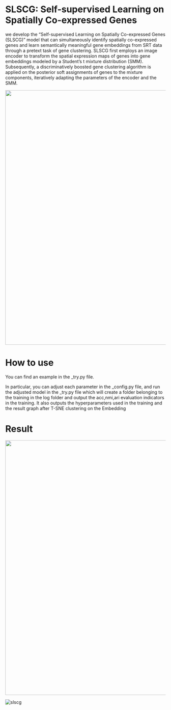 # SLSCG: Self-supervised Learning on Spatially Co-expressed Genes
we develop the “Self-supervised Learning on Spatially Co-expressed Genes (SLSCG)” model that can simultaneously identify spatially co-expressed genes and learn semantically meaningful gene embeddings from SRT data through a pretext task of gene clustering. SLSCG first employs an image encoder to transform the spatial expression maps of genes into gene embeddings modeled by a Student’s t mixture distribution (SMM). Subsequently, a discriminatively boosted gene clustering algorithm is applied on the posterior soft assignments of genes to the mixture components, iteratively adapting the parameters of the encoder and the SMM. 
<p align="center">
  <img src="https://github.com/image-deep-clustering/SLSCG/assets/121435520/4609bb4b-452e-4889-a21d-ad0753d0f55c" width="800">
</p>


# How to use
You can find an example in the _try.py file.

In particular, you can adjust each parameter in the _config.py file, and run the adjusted model in the _try.py file which will create a folder belonging to the training in the log folder and output the acc,nmi,ari evaluation indicators in the training. It also outputs the hyperparameters used in the training and the result graph after T-SNE clustering on the Embedding
# Result 
<p align="center">
  <img src="https://github.com/image-deep-clustering/SLSCG/blob/main/log/acc0.801.png?raw=true" width="800">
</p>

![slscg](https://github.com/image-deep-clustering/SLSCG/assets/121435520/4609bb4b-452e-4889-a21d-ad0753d0f55c)
